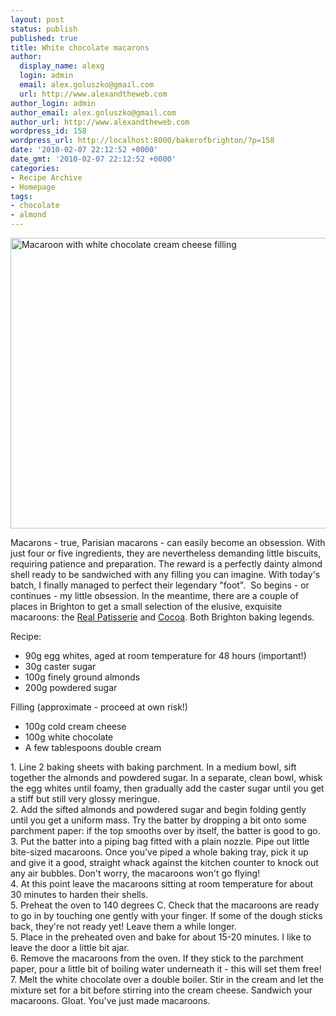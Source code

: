 ```yaml
---
layout: post
status: publish
published: true
title: White chocolate macarons
author:
  display_name: alexg
  login: admin
  email: alex.goluszko@gmail.com
  url: http://www.alexandtheweb.com
author_login: admin
author_email: alex.goluszko@gmail.com
author_url: http://www.alexandtheweb.com
wordpress_id: 158
wordpress_url: http://localhost:8000/bakerofbrighton/?p=158
date: '2010-02-07 22:12:52 +0000'
date_gmt: '2010-02-07 22:12:52 +0000'
categories:
- Recipe Archive
- Homepage
tags:
- chocolate
- almond
---
```

<p><a href="http://localhost:8000/bakerofbrighton/wp-content/uploads/2010/02/IMG_1384-copy.jpg"><img class="alignnone size-medium wp-image-159" title="Macaroon with white chocolate cream cheese filling" src="http://localhost:8000/bakerofbrighton/wp-content/uploads/2010/02/IMG_1384-copy-620x465.jpg" alt="Macaroon with white chocolate cream cheese filling" width="620" height="465" /></a></p>
<p>Macarons - true, Parisian macarons - can easily become an obsession. With just four or five ingredients, they are nevertheless demanding little biscuits, requiring patience and preparation. The reward is a perfectly dainty almond shell ready to be sandwiched with any filling you can imagine. With today's batch, I finally managed to perfect their legendary "foot".  So begins - or continues - my little obsession. In the meantime, there are a couple of places in Brighton to get a small selection of the elusive, exquisite macaroons: the <a href="http://www.realpatisserie.co.uk/">Real Patisserie</a> and <a href="http://www.cocoabrighton.co.uk/">Cocoa</a>. Both Brighton baking legends.</p>
<p>Recipe:</p>
<ul>
<li>90g egg whites, aged at room temperature for 48 hours (important!)</li>
<li>30g caster sugar</li>
<li>100g finely ground almonds</li>
<li>200g powdered sugar</li>
</ul>
<p>Filling (approximate - proceed at own risk!)</p>
<ul>
<li>100g cold cream cheese</li>
<li>100g white chocolate</li>
<li>A few tablespoons double cream</li>
</ul>
<p>1. Line 2 baking sheets with baking parchment. In a medium bowl, sift together the almonds and powdered sugar. In a separate, clean bowl, whisk the egg whites until foamy, then gradually add the caster sugar until you get a stiff but still very glossy meringue.<br />
2. Add the sifted almonds and powdered sugar and begin folding gently until you get a uniform mass. Try the batter by dropping a bit onto some parchment paper: if the top smooths over by itself, the batter is good to go.<br />
3. Put the batter into a piping bag fitted with a plain nozzle. Pipe out little bite-sized macaroons. Once you've piped a whole baking tray, pick it up and give it a good, straight whack against the kitchen counter to knock out any air bubbles. Don't worry, the macaroons won't go flying!<br />
4. At this point leave the macaroons sitting at room temperature for about 30 minutes to harden their shells.<br />
5. Preheat the oven to 140 degrees C. Check that the macaroons are ready to go in by touching one gently with your finger. If some of the dough sticks back, they're not ready yet! Leave them a while longer.<br />
5. Place in the preheated oven and bake for about 15-20 minutes. I like to leave the door a little bit ajar.<br />
6. Remove the macaroons from the oven. If they stick to the parchment paper, pour a little bit of boiling water underneath it - this will set them free!<br />
7. Melt the white chocolate over a double boiler. Stir in the cream and let the mixture set for a bit before stirring into the cream cheese. Sandwich your macaroons. Gloat. You've just made macaroons.</p>
